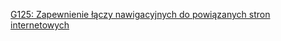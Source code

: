 [G125: Zapewnienie łączy nawigacyjnych do powiązanych stron internetowych](https://www.w3.org/WAI/WCAG22/Techniques/general/G125)